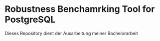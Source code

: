 # Robustness Benchamrking Tool for PostgreSQL
Dieses Repository dient der Ausarbeitung meiner Bachelorarbeit


